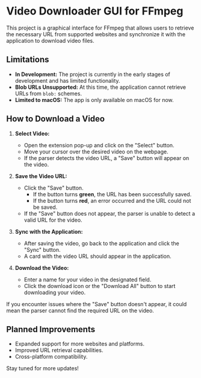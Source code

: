 # Video Downloader GUI for FFmpeg

This project is a graphical interface for FFmpeg that allows users to retrieve the necessary URL from supported websites and synchronize it with the application to download video files.

## Limitations

- **In Development:** The project is currently in the early stages of development and has limited functionality.
- **Blob URLs Unsupported:** At this time, the application cannot retrieve URLs from `blob:` schemes.
- **Limited to macOS:** The app is only available on macOS for now.

## How to Download a Video

1. **Select Video:**
    - Open the extension pop-up and click on the "Select" button.
    - Move your cursor over the desired video on the webpage.
    - If the parser detects the video URL, a "Save" button will appear on the video.

2. **Save the Video URL:**
    - Click the "Save" button.
        - If the button turns **green**, the URL has been successfully saved.
        - If the button turns **red**, an error occurred and the URL could not be saved.
    - If the "Save" button does not appear, the parser is unable to detect a valid URL for the video.

3. **Sync with the Application:**
    - After saving the video, go back to the application and click the "Sync" button.
    - A card with the video URL should appear in the application.

4. **Download the Video:**
    - Enter a name for your video in the designated field.
    - Click the download icon or the "Download All" button to start downloading your video.

If you encounter issues where the "Save" button doesn't appear, it could mean the parser cannot find the required URL on the video.

## Planned Improvements

- Expanded support for more websites and platforms.
- Improved URL retrieval capabilities.
- Cross-platform compatibility.



Stay tuned for more updates!

